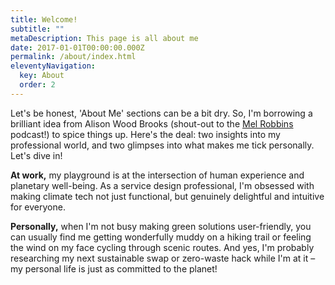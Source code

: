 ```yaml
---
title: Welcome!
subtitle: ""
metaDescription: This page is all about me
date: 2017-01-01T00:00:00.000Z
permalink: /about/index.html
eleventyNavigation:
  key: About
  order: 2
---
```

Let's be honest, 'About Me' sections can be a bit dry. So, I'm borrowing a brilliant idea from Alison Wood Brooks (shout-out to the [Mel Robbins](google.com) podcast!) to spice things up. Here's the deal: two insights into my professional world, and two glimpses into what makes me tick personally. Let's dive in!

**At work,** my playground is at the intersection of human experience and planetary well-being. As a service design professional, I'm obsessed with making climate tech not just functional, but genuinely delightful and intuitive for everyone.

**Personally,** when I'm not busy making green solutions user-friendly, you can usually find me getting wonderfully muddy on a hiking trail or feeling the wind on my face cycling through scenic routes. And yes, I'm probably researching my next sustainable swap or zero-waste hack while I'm at it – my personal life is just as committed to the planet!